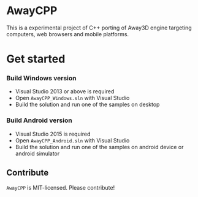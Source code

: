AwayCPP
=====

This is a experimental project of C++ porting of Away3D engine targeting computers, web browsers and mobile platforms.


Get started
===========

### Build Windows version
* Visual Studio 2013 or above is required
* Open `AwayCPP_Windows.sln` with Visual Studio
* Build the solution and run one of the samples on desktop

### Build Android version
* Visual Studio 2015 is required
* Open `AwayCPP_Android.sln` with Visual Studio
* Build the solution and run one of the samples on android device or android simulator


Contribute
----------
`AwayCPP` is MIT-licensed. Please contribute!
